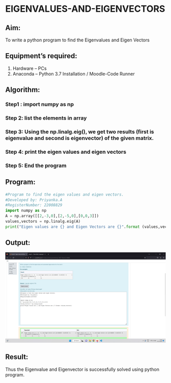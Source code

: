 # EIGENVALUES-AND-EIGENVECTORS
## Aim:
To write a python program to find the Eigenvalues and Eigen Vectors
## Equipment’s required:
1. 	Hardware – PCs
2. 	Anaconda – Python 3.7 Installation / Moodle-Code Runner
## Algorithm:
### Step1 : import numpy as np
### Step 2: list the elements in array
### Step 3: Using the np.linalg.eig(),  we get two results (first is eigenvalue and second is eigenvector) of the given matrix.
### Step 4: print the eigen values and eigen vectors
### Step 5: End the program

## Program:
```python
#Program to find the eigen values and eigen vectors.
#Developed by: Priyanka.A
#RegisterNumber: 22008829
import numpy as np
A = np.array([[2,-3,0],[2,-5,0],[0,0,3]])
values,vectors = np.linalg.eig(A)
print("Eigen values are {} and Eigen Vectors are {}".format (values,vectors))
```
## Output:
![OUTPUT](./images/exp4output.png)

## Result:
Thus the Eigenvalue and Eigenvector is successfully solved using python program.
